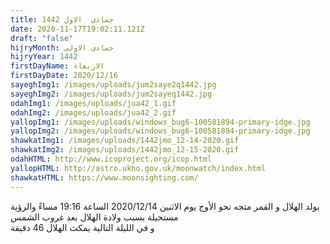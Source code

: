```yaml
---
title: جمادى  الاول 1442
date: 2020-11-17T19:02:11.121Z
draft: "false"
hijryMonth: جمادى الاولى
hijryYear: 1442
firstDayName: الاربعاء
firstDayDate: 2020/12/16
sayeghImg1: /images/uploads/jum2saye2q1442.jpg
sayeghImg2: /images/uploads/jum2sayeq1442.jpg
odahImg1: /images/uploads/jua42_1.gif
odahImg2: /images/uploads/jua42_2.gif
yallopImg1: /images/uploads/windows_bug6-100581894-primary-idge.jpg
yallopImg2: /images/uploads/windows_bug6-100581894-primary-idge.jpg
shawkatImg1: /images/uploads/1442jmo_12-14-2020.gif
shawkatImg2: /images/uploads/1442jmo_12-15-2020.gif
odahHTML: http://www.icoproject.org/icop.html
yallopHTML: http://astro.ukho.gov.uk/moonwatch/index.html
shawkatHTML: https://www.moonsighting.com/
---
```

يولد الهلال و القمر متجه نحو الأوج يوم الاثنين 2020/12/14 الساعة 19:16 مساءً والرؤية مستحيلة بسبب ولادة الهلال بعد غروب الشمس\
و في الليلة التالية يمكث الهلال 46 دقيقة
